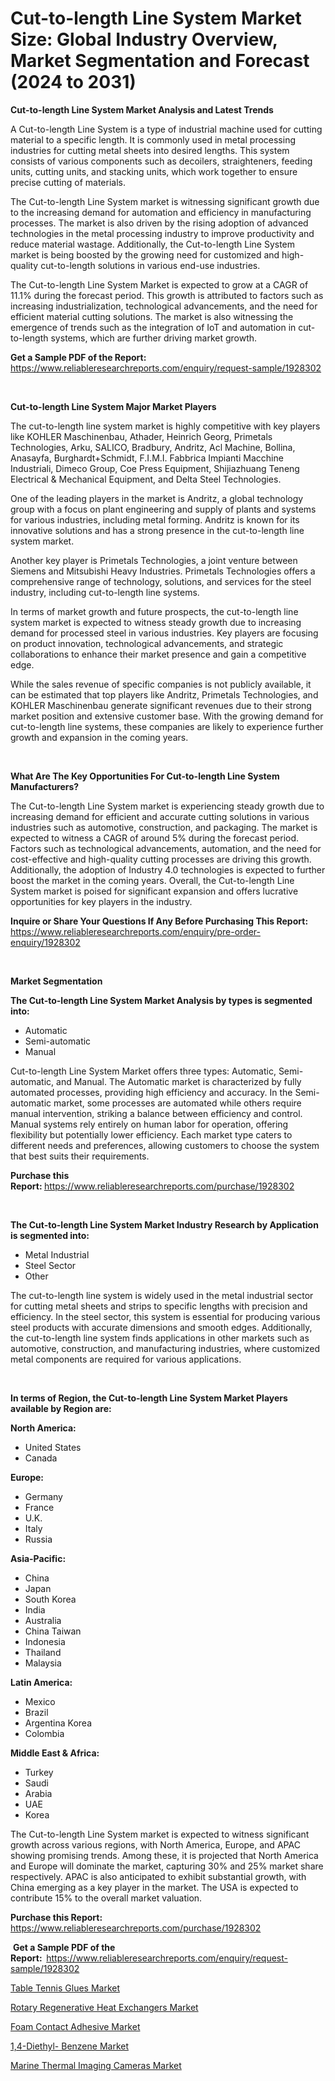 <p><h1>Cut-to-length Line System Market Size: Global Industry Overview, Market Segmentation and Forecast (2024 to 2031)</h1></p><p><strong>Cut-to-length Line System Market Analysis and Latest Trends</strong></p>
<p><p>A Cut-to-length Line System is a type of industrial machine used for cutting material to a specific length. It is commonly used in metal processing industries for cutting metal sheets into desired lengths. This system consists of various components such as decoilers, straighteners, feeding units, cutting units, and stacking units, which work together to ensure precise cutting of materials.</p><p>The Cut-to-length Line System market is witnessing significant growth due to the increasing demand for automation and efficiency in manufacturing processes. The market is also driven by the rising adoption of advanced technologies in the metal processing industry to improve productivity and reduce material wastage. Additionally, the Cut-to-length Line System market is being boosted by the growing need for customized and high-quality cut-to-length solutions in various end-use industries.</p><p>The Cut-to-length Line System Market is expected to grow at a CAGR of 11.1% during the forecast period. This growth is attributed to factors such as increasing industrialization, technological advancements, and the need for efficient material cutting solutions. The market is also witnessing the emergence of trends such as the integration of IoT and automation in cut-to-length systems, which are further driving market growth.</p></p>
<p><strong>Get a Sample PDF of the Report:&nbsp;</strong> <a href="https://www.reliableresearchreports.com/enquiry/request-sample/1928302">https://www.reliableresearchreports.com/enquiry/request-sample/1928302</a></p>
<p>&nbsp;</p>
<p><strong>Cut-to-length Line System Major Market Players</strong></p>
<p><p>The cut-to-length line system market is highly competitive with key players like KOHLER Maschinenbau, Athader, Heinrich Georg, Primetals Technologies, Arku, SALICO, Bradbury, Andritz, Acl Machine, Bollina, Anasayfa, Burghardt+Schmidt, F.I.M.I. Fabbrica Impianti Macchine Industriali, Dimeco Group, Coe Press Equipment, Shijiazhuang Teneng Electrical & Mechanical Equipment, and Delta Steel Technologies.</p><p>One of the leading players in the market is Andritz, a global technology group with a focus on plant engineering and supply of plants and systems for various industries, including metal forming. Andritz is known for its innovative solutions and has a strong presence in the cut-to-length line system market.</p><p>Another key player is Primetals Technologies, a joint venture between Siemens and Mitsubishi Heavy Industries. Primetals Technologies offers a comprehensive range of technology, solutions, and services for the steel industry, including cut-to-length line systems.</p><p>In terms of market growth and future prospects, the cut-to-length line system market is expected to witness steady growth due to increasing demand for processed steel in various industries. Key players are focusing on product innovation, technological advancements, and strategic collaborations to enhance their market presence and gain a competitive edge.</p><p>While the sales revenue of specific companies is not publicly available, it can be estimated that top players like Andritz, Primetals Technologies, and KOHLER Maschinenbau generate significant revenues due to their strong market position and extensive customer base. With the growing demand for cut-to-length line systems, these companies are likely to experience further growth and expansion in the coming years.</p></p>
<p>&nbsp;</p>
<p><strong>What Are The Key Opportunities For Cut-to-length Line System Manufacturers?</strong></p>
<p><p>The Cut-to-length Line System market is experiencing steady growth due to increasing demand for efficient and accurate cutting solutions in various industries such as automotive, construction, and packaging. The market is expected to witness a CAGR of around 5% during the forecast period. Factors such as technological advancements, automation, and the need for cost-effective and high-quality cutting processes are driving this growth. Additionally, the adoption of Industry 4.0 technologies is expected to further boost the market in the coming years. Overall, the Cut-to-length Line System market is poised for significant expansion and offers lucrative opportunities for key players in the industry.</p></p>
<p><strong>Inquire or Share Your Questions If Any Before Purchasing This Report:</strong> <a href="https://www.reliableresearchreports.com/enquiry/pre-order-enquiry/1928302">https://www.reliableresearchreports.com/enquiry/pre-order-enquiry/1928302</a></p>
<p>&nbsp;</p>
<p><strong>Market Segmentation</strong></p>
<p><strong>The Cut-to-length Line System Market Analysis by types is segmented into:</strong></p>
<p><ul><li>Automatic</li><li>Semi-automatic</li><li>Manual</li></ul></p>
<p><p>Cut-to-length Line System Market offers three types: Automatic, Semi-automatic, and Manual. The Automatic market is characterized by fully automated processes, providing high efficiency and accuracy. In the Semi-automatic market, some processes are automated while others require manual intervention, striking a balance between efficiency and control. Manual systems rely entirely on human labor for operation, offering flexibility but potentially lower efficiency. Each market type caters to different needs and preferences, allowing customers to choose the system that best suits their requirements.</p></p>
<p><strong>Purchase this Report:&nbsp;</strong><a href="https://www.reliableresearchreports.com/purchase/1928302">https://www.reliableresearchreports.com/purchase/1928302</a></p>
<p>&nbsp;</p>
<p><strong>The Cut-to-length Line System Market Industry Research by Application is segmented into:</strong></p>
<p><ul><li>Metal Industrial</li><li>Steel Sector</li><li>Other</li></ul></p>
<p><p>The cut-to-length line system is widely used in the metal industrial sector for cutting metal sheets and strips to specific lengths with precision and efficiency. In the steel sector, this system is essential for producing various steel products with accurate dimensions and smooth edges. Additionally, the cut-to-length line system finds applications in other markets such as automotive, construction, and manufacturing industries, where customized metal components are required for various applications.</p></p>
<p>&nbsp;</p>
<p><strong>In terms of Region, the Cut-to-length Line System Market Players available by Region are:</strong></p>
<p>
    <p> <strong> North America: </strong>
        <ul>
            <li>United States</li>
            <li>Canada</li>
        </ul>
        </p> 
    <p> <strong> Europe: </strong>
        <ul>
            <li>Germany</li>
            <li>France</li>
            <li>U.K.</li>
            <li>Italy</li>
            <li>Russia</li>
        </ul>
        </p> 
    <p> <strong> Asia-Pacific: </strong>
        <ul>
            <li>China</li>
            <li>Japan</li>
            <li>South Korea</li>
            <li>India</li>
            <li>Australia</li>
            <li>China Taiwan</li>
            <li>Indonesia</li>
            <li>Thailand</li>
            <li>Malaysia</li>
        </ul>
        </p> 
    <p> <strong> Latin America: </strong>
        <ul>
            <li>Mexico</li>
            <li>Brazil</li>
            <li>Argentina Korea</li>
            <li>Colombia</li>
        </ul>
        </p> 
    <p> <strong> Middle East & Africa: </strong>
        <ul>
            <li>Turkey</li>
            <li>Saudi</li>
            <li>Arabia</li>
            <li>UAE</li>
            <li>Korea</li>
        </ul>
    </p>
    </p>
<p><p>The Cut-to-length Line System market is expected to witness significant growth across various regions, with North America, Europe, and APAC showing promising trends. Among these, it is projected that North America and Europe will dominate the market, capturing 30% and 25% market share respectively. APAC is also anticipated to exhibit substantial growth, with China emerging as a key player in the market. The USA is expected to contribute 15% to the overall market valuation.</p></p>
<p><strong>Purchase this Report: </strong><a href="https://www.reliableresearchreports.com/purchase/1928302">https://www.reliableresearchreports.com/purchase/1928302</a></p>
<p>&nbsp;<strong>Get a Sample PDF of the Report:&nbsp;&nbsp;</strong><a href="https://www.reliableresearchreports.com/enquiry/request-sample/1928302">https://www.reliableresearchreports.com/enquiry/request-sample/1928302</a></p>
<p><strong></strong></p>
<p><p><a href="https://view.publitas.com/reportprime-1/table-tennis-glues-market-provides-a-comprehensive-analysis-including-a-macro-overview-of-the-market-as-well-as-micro-details-such-as-market-size-and-competitive-landscape/">Table Tennis Glues Market</a></p><p><a href="https://automatic-knee-4c7.notion.site/Rotary-Regenerative-Heat-Exchangers-Market-Provides-Detailed-Segmentation-of-this-Market-based-on-Ty-1926eec2ce2a4b3980aaa1aebbc68244">Rotary Regenerative Heat Exchangers Market</a></p><p><a href="https://view.publitas.com/reportprime-1/foam-contact-adhesive-market-research-report-unlocks-analysis-on-the-market-financial-status-market-size-and-market-revenue-upto-2031/">Foam Contact Adhesive Market</a></p><p><a href="https://automatic-knee-4c7.notion.site/1-4-Diethyl-Benzene-Market-Size-Focuses-on-Market-Dynamics-In-Depth-Analysis-and-Future-Projection-bf4de4f183ea441b8a4c21b13bf02561">1,4-Diethyl- Benzene Market</a></p><p><a href="https://sulfuric-clavicle-d39.notion.site/Marine-Thermal-Imaging-Cameras-Market-Insights-Market-Players-and-Forecast-Till-2031-ee7339bda2474edfb4c5ca9764def968">Marine Thermal Imaging Cameras Market</a></p></p>